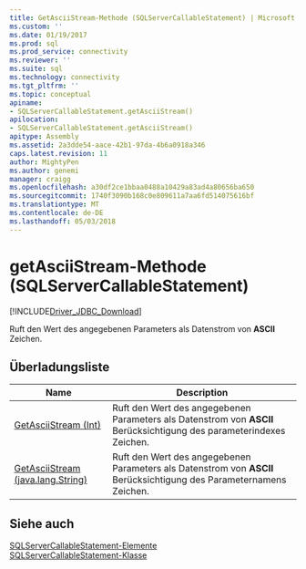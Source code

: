 ```yaml
---
title: GetAsciiStream-Methode (SQLServerCallableStatement) | Microsoft Docs
ms.custom: ''
ms.date: 01/19/2017
ms.prod: sql
ms.prod_service: connectivity
ms.reviewer: ''
ms.suite: sql
ms.technology: connectivity
ms.tgt_pltfrm: ''
ms.topic: conceptual
apiname:
- SQLServerCallableStatement.getAsciiStream()
apilocation:
- SQLServerCallableStatement.getAsciiStream()
apitype: Assembly
ms.assetid: 2a3dde54-aace-42b1-97da-4b6a0918a346
caps.latest.revision: 11
author: MightyPen
ms.author: genemi
manager: craigg
ms.openlocfilehash: a30df2ce1bbaa0488a10429a83ad4a80656ba650
ms.sourcegitcommit: 1740f3090b168c0e809611a7aa6fd514075616bf
ms.translationtype: MT
ms.contentlocale: de-DE
ms.lasthandoff: 05/03/2018
---
```

# <a name="getasciistream-method-sqlservercallablestatement"></a>getAsciiStream-Methode (SQLServerCallableStatement)
[!INCLUDE[Driver_JDBC_Download](../../../includes/driver_jdbc_download.md)]

  Ruft den Wert des angegebenen Parameters als Datenstrom von **ASCII** Zeichen.  
  
## <a name="overload-list"></a>Überladungsliste  
  
|Name|Description|  
|----------|-----------------|  
|[GetAsciiStream &#40;Int&#41;](../../../connect/jdbc/reference/getasciistream-int.md)|Ruft den Wert des angegebenen Parameters als Datenstrom von **ASCII** Berücksichtigung des parameterindexes Zeichen.|  
|[GetAsciiStream &#40;java.lang.String&#41;](../../../connect/jdbc/reference/getasciistream-java-lang-string.md)|Ruft den Wert des angegebenen Parameters als Datenstrom von **ASCII** Berücksichtigung des Parameternamens Zeichen.|  
  
## <a name="see-also"></a>Siehe auch  
 [SQLServerCallableStatement-Elemente](../../../connect/jdbc/reference/sqlservercallablestatement-members.md)   
 [SQLServerCallableStatement-Klasse](../../../connect/jdbc/reference/sqlservercallablestatement-class.md)  
  
  
